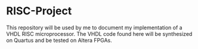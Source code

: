 # RISC-Project
This repository will be used by me to document my implementation of a VHDL RISC microprocessor. 
The VHDL code found here will be synthesized on Quartus and be tested on Altera FPGAs.
